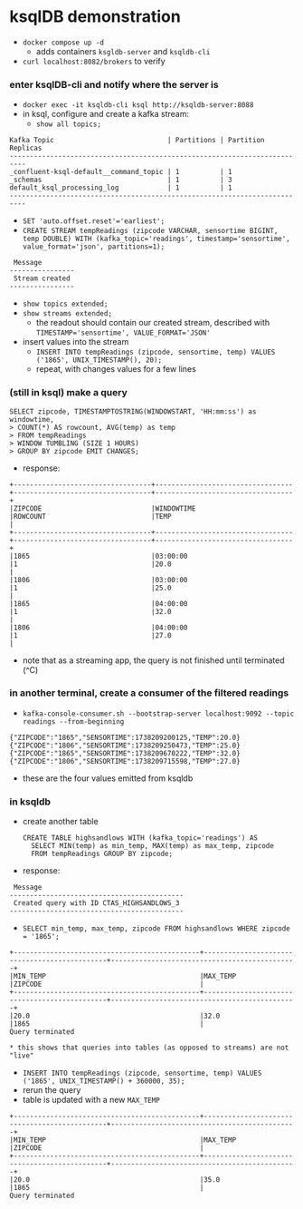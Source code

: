 # ksqlDB demonstration

* `docker compose up -d`
  * adds containers `ksgldb-server` and `ksqldb-cli`
* `curl localhost:8082/brokers` to verify

### enter ksqlDB-cli and notify where the server is
* `docker exec -it ksqldb-cli ksql http://ksqldb-server:8088`
* in ksql, configure and create a kafka stream:
  * `show all topics;`
```commandline
Kafka Topic                            | Partitions | Partition Replicas
--------------------------------------------------------------------------
_confluent-ksql-default__command_topic | 1          | 1                  
_schemas                               | 1          | 3                  
default_ksql_processing_log            | 1          | 1
--------------------------------------------------------------------------
```
  * `SET 'auto.offset.reset'='earliest';`
  * `CREATE STREAM tempReadings (zipcode VARCHAR, sensortime BIGINT, temp DOUBLE)
       WITH (kafka_topic='readings', timestamp='sensortime', value_format='json', partitions=1);`
```commandline
 Message        
----------------
 Stream created 
----------------
```
  * `show topics extended;`
  * `show streams extended;`
    * the readout should contain our created stream, described with `TIMESTAMP='sensortime', VALUE_FORMAT='JSON'`
  * insert values into the stream
    * `INSERT INTO tempReadings (zipcode, sensortime, temp) VALUES ('1865', UNIX_TIMESTAMP(), 20);`
    * repeat, with changes values for a few lines
  
### (still in ksql) make a query
```commandline
SELECT zipcode, TIMESTAMPTOSTRING(WINDOWSTART, 'HH:mm:ss') as windowtime,
> COUNT(*) AS rowcount, AVG(temp) as temp
> FROM tempReadings
> WINDOW TUMBLING (SIZE 1 HOURS)
> GROUP BY zipcode EMIT CHANGES;
```
* response:
```commandline
+----------------------------------+----------------------------------+----------------------------------+----------------------------------+
|ZIPCODE                           |WINDOWTIME                        |ROWCOUNT                          |TEMP                              |
+----------------------------------+----------------------------------+----------------------------------+----------------------------------+
|1865                              |03:00:00                          |1                                 |20.0                              |
|1806                              |03:00:00                          |1                                 |25.0                              |
|1865                              |04:00:00                          |1                                 |32.0                              |
|1806                              |04:00:00                          |1                                 |27.0                              |
```
* note that as a streaming app, the query is not finished until terminated (^C)

### in another terminal, create a consumer of the filtered readings
* `kafka-console-consumer.sh --bootstrap-server localhost:9092 --topic readings --from-beginning`
```commandline
{"ZIPCODE":"1865","SENSORTIME":1738209200125,"TEMP":20.0}
{"ZIPCODE":"1806","SENSORTIME":1738209250473,"TEMP":25.0}
{"ZIPCODE":"1865","SENSORTIME":1738209670222,"TEMP":32.0}
{"ZIPCODE":"1806","SENSORTIME":1738209715598,"TEMP":27.0}
```
* these are the four values emitted from ksqldb

### in ksqldb
* create another table
  ```
  CREATE TABLE highsandlows WITH (kafka_topic='readings') AS 
    SELECT MIN(temp) as min_temp, MAX(temp) as max_temp, zipcode
    FROM tempReadings GROUP BY zipcode;
  ```
* response:
```commandline
 Message                                   
-------------------------------------------
 Created query with ID CTAS_HIGHSANDLOWS_3 
-------------------------------------------
```
* `SELECT min_temp, max_temp, zipcode FROM highsandlows WHERE zipcode = '1865';`
```commandline
+----------------------------------------------+----------------------------------------------+----------------------------------------------+
|MIN_TEMP                                      |MAX_TEMP                                      |ZIPCODE                                       |
+----------------------------------------------+----------------------------------------------+----------------------------------------------+
|20.0                                          |32.0                                          |1865                                          |
Query terminated
```
    * this shows that queries into tables (as opposed to streams) are not "live"
* `INSERT INTO tempReadings (zipcode, sensortime, temp) VALUES ('1865', UNIX_TIMESTAMP() + 360000, 35);`
* rerun the query
* table is updated with a new `MAX_TEMP`
```commandline
+----------------------------------------------+----------------------------------------------+----------------------------------------------+
|MIN_TEMP                                      |MAX_TEMP                                      |ZIPCODE                                       |
+----------------------------------------------+----------------------------------------------+----------------------------------------------+
|20.0                                          |35.0                                          |1865                                          |
Query terminated
```